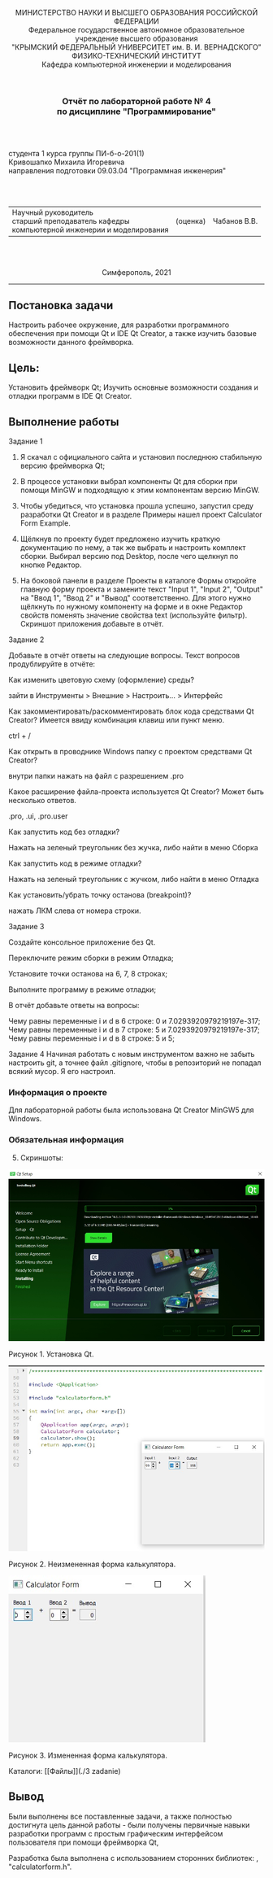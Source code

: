<p align="center">МИНИСТЕРСТВО НАУКИ  И ВЫСШЕГО ОБРАЗОВАНИЯ РОССИЙСКОЙ ФЕДЕРАЦИИ<br>
Федеральное государственное автономное образовательное учреждение высшего образования<br>
"КРЫМСКИЙ ФЕДЕРАЛЬНЫЙ УНИВЕРСИТЕТ им. В. И. ВЕРНАДСКОГО"<br>
ФИЗИКО-ТЕХНИЧЕСКИЙ ИНСТИТУТ<br>
Кафедра компьютерной инженерии и моделирования</p>
<br>
<h3 align="center">Отчёт по лабораторной работе № 4<br> по дисциплине "Программирование"</h3>
<br><br>
<p>студента 1 курса группы ПИ-б-о-201(1)<br>
Кривошапко Михаила Игоревича<br>
направления подготовки 09.03.04 "Программная инженерия"</p>
<br><br>
<table>
<tr><td>Научный руководитель<br> старший преподаватель кафедры<br> компьютерной инженерии и моделирования</td>
<td>(оценка)</td>
<td>Чабанов В.В.</td>
</tr>
</table>
<br><br>
<p align="center">Симферополь, 2021</p>
<hr>

## Постановка задачи
Настроить рабочее окружение, для разработки программного обеспечения при помощи Qt и IDE Qt Creator, а также изучить базовые возможности данного фреймворка.
## Цель:
Установить фреймворк Qt;
Изучить основные возможности создания и отладки программ в IDE Qt Creator.

## Выполнение работы

<a name="задание-1" class="md-header-anchor"></a>
<span>Задание 1</span>

1. Я скачал с официального сайта и установил последнюю стабильную версию фреймворка Qt;

2. В процессе установки выбрал компоненты Qt для сборки при помощи MinGW и подходящую к этим компонентам версию MinGW.

3. Чтобы убедиться, что установка прошла успешно, запустил среду разработки Qt Creator и в разделе Примеры нашел проект Calculator Form Example.

4. Щёлкнув по проекту будет предложено изучить краткую документацию по нему, а так же выбрать и настроить комплект сборки. Выбирал версию под Desktop, после чего щелкнул по кнопке Редактор.

5. На боковой панели в разделе Проекты в каталоге Формы откройте главную форму проекта и замените текст "Input 1", "Input 2", "Output" на "Ввод 1", "Ввод 2" и "Вывод" соответственно. Для этого нужно щёлкнуть по нужному компоненту на форме и в окне Редактор свойств поменять значение свойства text (используйте фильтр).
Скриншот приложения добавьте в отчёт.

<a name="задание-2" class="md-header-anchor"></a>
<span>Задание 2</span>

Добавьте в отчёт ответы на следующие вопросы. Текст вопросов продублируйте в отчёте:

Как изменить цветовую схему (оформление) среды?

зайти в Инструменты > Внешние > Настроить... > Интерфейс

Как закомментировать/раскомментировать блок кода средствами Qt Creator? Имеется ввиду комбинация клавиш или пункт меню.

ctrl + /

Как открыть в проводнике Windows папку с проектом средствами Qt Creator?

внутри папки нажать на файл с разрешением .pro

Какое расширение файла-проекта используется Qt Creator? Может быть несколько ответов.

.pro, .ui, .pro.user

Как запустить код без отладки?

Нажать на зеленый треугольник без жучка, либо найти в меню Сборка

Как запустить код в режиме отладки?

Нажать на зеленый треугольник с жучком, либо найти в меню Отладка

Как установить/убрать точку останова (breakpoint)?

нажать ЛКМ слева от номера строки.

<a name="задание-3" class="md-header-anchor"></a>
<span>Задание 3</span>

Создайте консольное приложение без Qt.

Переключите режим сборки в режим Отладка;

Установите точки останова на 6, 7, 8 строках;

Выполните программу в режиме отладки;

В отчёт добавьте ответы на вопросы:

Чему равны переменные i и d в 6 строке: 0 и 7.0293920979219197e-317;
Чему равны переменные i и d в 7 строке: 5 и 7.0293920979219197e-317;
Чему равны переменные i и d в 8 строке: 5 и 5;

Задание 4
Начиная работать с новым инструментом важно не забыть настроить git, а точнее файл .gitignore, чтобы в репозиторий не попадал всякий мусор.
Я его настроил.

### Информация о проекте
Для лабораторной работы была использована Qt Creator MinGW5 для Windows.
### Обязательная информация

5. Скриншоты:

![](./images/1.jpg)

Рисунок 1. Установка Qt.

![](./images/2.jpg)

Рисунок 2. Неизмененная форма калькулятора.

![](./images/3.jpg)

Рисунок 3. Измененная форма калькулятора.

Каталоги:
[[Файлы]](./3 zadanie)
## Вывод
Были выполнены все поставленные задачи, а также полностью достигнута цель данной работы - были получены первичные навыки разработки программ с простым графическим интерфейсом пользователя  при помощи фреймворка Qt,

Разработка была выполнена с использованием сторонних библиотек: <QApplication>, "calculatorform.h".